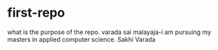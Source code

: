 # first-repo
what is the purpose of the repo.
varada sai malayaja-i am pursuing my masters in applied computer science.
Sakhi
Varada